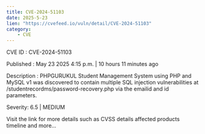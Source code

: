 ```yaml
---
title: CVE-2024-51103
date: 2025-5-23
lien: "https://cvefeed.io/vuln/detail/CVE-2024-51103"
category:
    - CVE
---
```


CVE ID : CVE-2024-51103

Published :  May 23
2025
4:15 p.m. | 10 hours
11 minutes ago

Description : PHPGURUKUL Student Management System using PHP and MySQL v1 was discovered to contain multiple SQL injection vulnerabilities at /studentrecordms/password-recovery.php via the emailid and id parameters.

Severity: 6.5 | MEDIUM

Visit the link for more details
such as CVSS details
affected products
timeline
and more...
